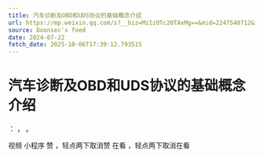 ```yaml
---
title: 汽车诊断及OBD和UDS协议的基础概念介绍
url: https://mp.weixin.qq.com/s?__biz=MzIzOTc2OTAxMg==&mid=2247540712&idx=1&sn=51615d8474dcf0abfb7f67c98552727c
source: Doonsec's feed
date: 2024-07-22
fetch_date: 2025-10-06T17:39:12.793515
---
```


# 汽车诊断及OBD和UDS协议的基础概念介绍

：
，
。

视频
小程序
赞
，轻点两下取消赞
在看
，轻点两下取消在看